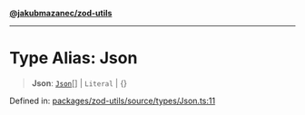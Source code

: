 [**@jakubmazanec/zod-utils**](../README.md)

---

# Type Alias: Json

> **Json**: [`Json`](Json.md)[] \| `Literal` \| \{\}

Defined in:
[packages/zod-utils/source/types/Json.ts:11](https://github.com/jakubmazanec/tools/blob/f779e75b9ef98389e12e52575295bd1ef364daca/packages/zod-utils/source/types/Json.ts#L11)

